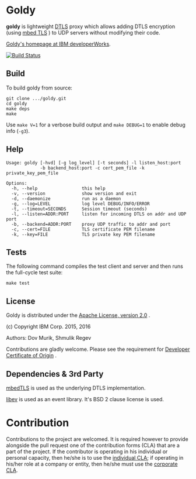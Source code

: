 # Goldy

**goldy** is lightweight [DTLS](https://en.wikipedia.org/wiki/Datagram_Transport_Layer_Security)
proxy which allows adding DTLS encryption (using [mbed TLS](https://tls.mbed.org) ) to UDP servers without modifying
their code.

[Goldy's homepage at IBM developerWorks](https://developer.ibm.com/open/goldy/).

[![Build Status](https://travis-ci.org/ibm-security-innovation/goldy.svg?branch=master)](https://travis-ci.org/ibm-security-innovation/goldy)
## Build

To build goldy from source:

    git clone .../goldy.git
    cd goldy
    make deps
    make

Use `make V=1` for a verbose build output and `make DEBUG=1` to enable debug
info (`-g3`).

## Help

    Usage: goldy [-hvd] [-g log_level] [-t seconds] -l listen_host:port
                 -b backend_host:port -c cert_pem_file -k private_key_pem_file

    Options:
      -h, --help                 this help
      -v, --version              show version and exit
      -d, --daemonize            run as a daemon
      -g, --log=LEVEL            log level DEBUG/INFO/ERROR
      -t, --timeout=SECONDS      Session timeout (seconds)
      -l, --listen=ADDR:PORT     listen for incoming DTLS on addr and UDP port
      -b, --backend=ADDR:PORT    proxy UDP traffic to addr and port
      -c, --cert=FILE            TLS certificate PEM filename
      -k, --key=FILE             TLS private key PEM filename

## Tests

The following command compiles the test client and server and then runs the
full-cycle test suite:

    make test

## License

Goldy is distributed under the [Apache License, version 2.0](LICENSE) .

(c) Copyright IBM Corp. 2015, 2016

Authors: Dov Murik, Shmulik Regev

Contributions are gladly welcome. Please see the requirement for [Developer Certificate of Origin](CONTRIBUTING.md) .

## Dependencies & 3rd Party

[mbedTLS](https://tls.mbed.org/) is used as the underlying DTLS implementation.

[libev](http://software.schmorp.de/pkg/libev.html) is used as an event library. It's BSD 2 clause license is used.

# Contribution

Contributions to the project are welcomed. It is required however to provide alongside the pull request one of the contribution forms (CLA) that are a part of the project. If the contributor is operating in his individual or personal capacity, then he/she is to use the [individual CLA](./CLA-Individual.txt); if operating in his/her role at a company or entity, then he/she must use the [corporate CLA](CLA-Corporate.txt).

